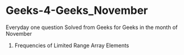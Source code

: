 # Geeks-4-Geeks_November
Everyday one question Solved from Geeks for Geeks in the month of November
1. Frequencies of Limited Range Array Elements
